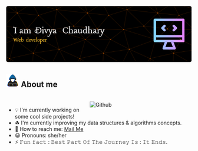 <img src="Assets/github-header-image%20(4).png" width=100% height=25%/>

## <picture><img src = "https://github.com/0xAbdulKhalid/0xAbdulKhalid/raw/main/assets/mdImages/about_me.gif" width = 35px></picture> **About me**
<br>

<img width="55%" align="right" alt="Github" src="https://raw.githubusercontent.com/onimur/.github/master/.resources/git-header.svg" />

- 💡 I'm currently working on some cool side projects!
- ☘ I'm currently improving my data structures & algorithms concepts.
- 📡 How to reach me: [Mail Me](mailto:chaudharydivya193@gmail.com)
- 😀 Pronouns: she/her
- ⚡ 𝙵𝚞𝚗 𝚏𝚊𝚌𝚝 : 𝙱𝚎𝚜𝚝 𝙿𝚊𝚛𝚝 𝙾𝚏 𝚃𝚑𝚎 𝙹𝚘𝚞𝚛𝚗𝚎𝚢 𝙸𝚜 : 𝙸𝚝 𝙴𝚗𝚍𝚜.
